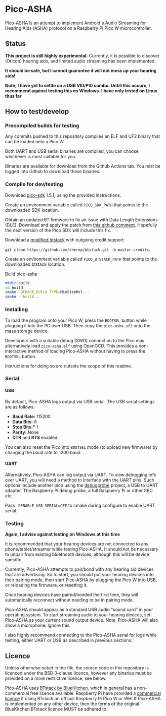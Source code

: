 # Pico-ASHA

Pico-ASHA is an attempt to implement Android's Audio Streaming for Hearing Aids (ASHA) protocol on a Raspberry Pi Pico W microcontroller.

## Status

**This project is still highly experimental.** Currently, it is possible to discover (Oticon) hearing aids, and limited audio streaming has been implemented.

**It should be safe, but I cannot guarantee it will not mess up your hearing aids!**

**Note, I have yet to settle on a USB VID/PID combo. Untill this occurs, I recommend against testing this on Windows. I have only tested on Linux thus far**

## How to test/develop

### Precompiled builds for testing

Any commits pushed to this repository compiles an ELF and UF2 binary that can be loaded onto a Pico W.

Both UART and USB serial binaries are compiled, you can choose whichever is most suitable for you.

Binaries are available for download from the Github Actions tab. You mist be logged into Github to download these binaries.

### Compile for dev/testing

Download [pico-sdk](https://github.com/raspberrypi/pico-sdk) 1.5.1, using the provided instructions.

Create an environment variable called `PICO_SDK_PATH` that points to the downloaded SDK location.

Obtain an updated BT firmware to fix an issue with Data Length Extensions (DLE). Download and apply the patch from [this github comment](https://github.com/raspberrypi/pico-sdk/issues/1465#issuecomment-1739329635). Hopefully the next version of the Pico SDK will include this fix.

Download a [modified btstack](https://github.com/shermp/btstack) with outgoing credit support:

`git clone https://github.com/shermp/btstack.git -b master-credits`.

Create an environment variable called `PICO_BTSTACK_PATH` that points to the downloaded btstack location.

Build pico-asha
```sh
mkdir build
cd build
cmake -DCMAKE_BUILD_TYPE=MinSizeRel ..
cmake --build .
```

### Installing

To load the program onto your Pico W, press the `BOOTSEL` button while plugging it into the PC over USB. Then copy the `pico-asha.uf2` onto the mass storage device.

Developers with a suitable debug (SWD) connection to the Pico may alternatively load `pico-asha.elf` using OpenOCD. This provides a non-interactive method of loading Pico-ASHA without having to press the `BOOTSEL` button. 

Instructions for doing so are outside the scope of this readme.

### Serial

#### USB

By default, Pico-ASHA logs output via USB serial. The USB serial settings are as follows:

- **Baud Rate:** 115200
- **Data Bits:** 8
- **Stop Bits:"** 1
- **Parity:** None
- **DTR** and **RTS** enabled

You can also reset the Pico into `BOOTSEL` mode (to upload new firmware) by changing the baud rate to 1200 baud.

#### UART

Alternatively, Pico-ASHA can log output via UART. To view debugging info over UART, you will need a method to interface with the UART pins. Such options include another pico using the [debugprobe](https://github.com/raspberrypi/debugprobe) project, a USB to UART adapter, The Raspberry Pi debug probe, a full Raspberry Pi or other SBC etc.

Pass `-DENABLE_USB_SERIAL=OFF` to cmake during configure to enable UART serial.

### Testing

**Again, I advise against testing on Windows at this time**

It is recommended that your hearing devices are not connected to any phone/tablet/streamer while testing Pico-ASHA. It should not be necessary to unpair from existing bluethooth devices, although this will be device specific.

Currently, Pico-ASHA attempts to pair/bond with any hearing aid devices that are advertising. So to start, you should put your hearing devices into their pairing mode, then start Pico-ASHA by plugging the Pico W into USB, or reloading the firmware, or resetting it.

Once hearing devices have paired/bonded the first time, they will automatically reconnect without needing to be in pairing mode.

Pico-ASHA should appear as a standard USB audio "sound card" in your operating system. To start streaming audio to your hearing devices, set Pico-ASHA as your current sound output device. Note, Pico-ASHA will also show a microphone. Ignore this.

I also highly recommend connecting to the Pico-ASHA serial for logs while testing, either UART or USB as described in previous sections.

## Licence

Unless otherwise noted in the file, the source code in this repository is licenced under the BSD 3-clause licence, however any binaries must be provided on a more restrictive licence, see below.

Pico-ASHA uses [BTstack by BlueKitchen](https://github.com/bluekitchen/btstack), which in general has a non-commercial free licence available. Raspberry Pi have provided a [commercial licence](https://github.com/raspberrypi/pico-sdk/blob/master/src/rp2_common/pico_btstack/LICENSE.RP) if using BTstack on official Raspberry Pi Pico W or WH. If Pico-ASHA is implemented on any other device, then the terms of the original BlueKitchen BTstack licence MUST be adhered to.